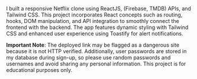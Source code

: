 I built a responsive Netflix clone using ReactJS, (Firebase, TMDB) APIs, and Tailwind CSS. This project incorporates React concepts such as routing, hooks, DOM manipulation, and API integration to smoothly connect the frontend with the backend. The app features dynamic styling with Tailwind CSS and enhanced user experience using Toastify for alert notifications.

**Important Note**: The deployed link may be flagged as a dangerous site because it is not HTTP verified. Additionally, user passwords are stored in my database during sign-up, so please use random passwords and usernames and avoid sharing any personal information. This project is for educational purposes only.
